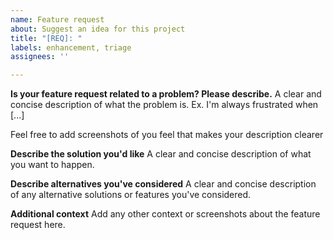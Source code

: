 ```yaml
---
name: Feature request
about: Suggest an idea for this project
title: "[REQ]: "
labels: enhancement, triage
assignees: ''

---
```


**Is your feature request related to a problem? Please describe.**
A clear and concise description of what the problem is. Ex. I'm always frustrated when [...]

Feel free to add screenshots of you feel that makes your description clearer

**Describe the solution you'd like**
A clear and concise description of what you want to happen.

**Describe alternatives you've considered**
A clear and concise description of any alternative solutions or features you've considered.

**Additional context**
Add any other context or screenshots about the feature request here.
